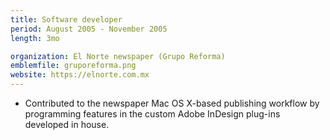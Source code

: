 ```yaml
---
title: Software developer
period: August 2005 - November 2005
length: 3mo

organization: El Norte newspaper (Grupo Reforma)
emblemfile: gruporeforma.png
website: https://elnorte.com.mx
---
```


* Contributed to the newspaper Mac OS X-based publishing workflow by programming features in the custom Adobe InDesign plug-ins developed in house.
